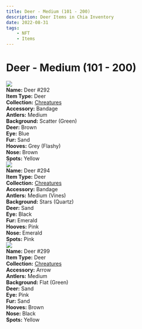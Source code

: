 ```yaml
---
title: Deer - Medium (101 - 200)
description: Deer Items in Chia Inventory
date: 2022-08-31
tags:
    - NFT
    - Items
---
```


# Deer - Medium (101 - 200)
<div class="item_thumbnail">
<img loading="lazy" src="https://vcxelmrb2i27n3qr2k6xy57uushwzajiqgyefwqjig2n6tzgajqq.arweave.net/qK5FsiHSNfbuEdK9fHf0pI9sgSiBsELaCUG0308mAmE"><br/>
<div><strong>Name:</strong> Deer #292</div>
<div><strong>Item Type:</strong> Deer</div>
<div><strong>Collection:</strong> <a href="https://www.spacescan.io/xch/nft/collection/col1w0h8kkkh37sfvmhqgd4rac0m0llw4mwl69n53033h94fezjp6jaq4pcd3g">Chreatures</a></div>
<div><strong>Accessory:</strong> Bandage</div>
<div><strong>Antlers:</strong> Medium</div>
<div><strong>Background:</strong> Scatter (Green)</div>
<div><strong>Deer:</strong> Brown</div>
<div><strong>Eye:</strong> Blue</div>
<div><strong>Fur:</strong> Sand</div>
<div><strong>Hooves:</strong> Grey (Flashy)</div>
<div><strong>Nose:</strong> Brown</div>
<div><strong>Spots:</strong> Yellow</div>
</div>
<div class="item_thumbnail">
<img loading="lazy" src="https://xklwzklleeepx4r5pbxymlmtyco73knqoxisvjrz4cboz23a5i.arweave.net/updsqWshCPvyPXhvhi2TwJ39_qbB10SqmOeCC7Otg6g"><br/>
<div><strong>Name:</strong> Deer #294</div>
<div><strong>Item Type:</strong> Deer</div>
<div><strong>Collection:</strong> <a href="https://www.spacescan.io/xch/nft/collection/col1w0h8kkkh37sfvmhqgd4rac0m0llw4mwl69n53033h94fezjp6jaq4pcd3g">Chreatures</a></div>
<div><strong>Accessory:</strong> Bandage</div>
<div><strong>Antlers:</strong> Medium (Vines)</div>
<div><strong>Background:</strong> Stars (Quartz)</div>
<div><strong>Deer:</strong> Sand</div>
<div><strong>Eye:</strong> Black</div>
<div><strong>Fur:</strong> Emerald</div>
<div><strong>Hooves:</strong> Pink</div>
<div><strong>Nose:</strong> Emerald</div>
<div><strong>Spots:</strong> Pink</div>
</div>
<div class="item_thumbnail">
<img loading="lazy" src="https://lxjskg2ymtt5cpedwdqqirulcbc6ixlt2wlwgj3jlhj7dqv3ze.arweave.net/XdMlG1hk59E8g7DhBEaLEEXkXXPVl2MnaVnT8cK7_yQ"><br/>
<div><strong>Name:</strong> Deer #299</div>
<div><strong>Item Type:</strong> Deer</div>
<div><strong>Collection:</strong> <a href="https://www.spacescan.io/xch/nft/collection/col1w0h8kkkh37sfvmhqgd4rac0m0llw4mwl69n53033h94fezjp6jaq4pcd3g">Chreatures</a></div>
<div><strong>Accessory:</strong> Arrow</div>
<div><strong>Antlers:</strong> Medium</div>
<div><strong>Background:</strong> Flat (Green)</div>
<div><strong>Deer:</strong> Sand</div>
<div><strong>Eye:</strong> Pink</div>
<div><strong>Fur:</strong> Sand</div>
<div><strong>Hooves:</strong> Brown</div>
<div><strong>Nose:</strong> Black</div>
<div><strong>Spots:</strong> Yellow</div>
</div>

